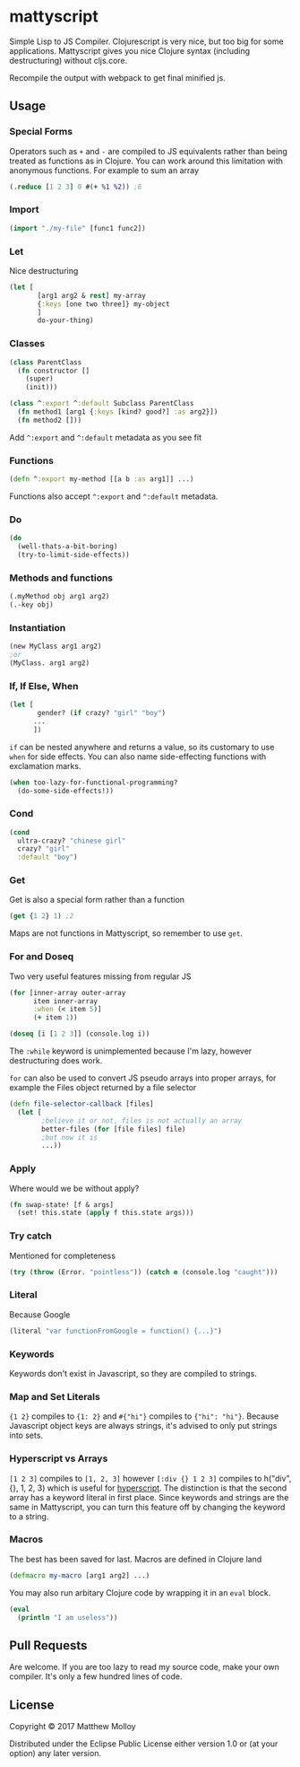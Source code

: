 # mattyscript

Simple Lisp to JS Compiler.  Clojurescript is very nice, but too big for some applications.  Mattyscript gives you nice Clojure syntax (including destructuring) without cljs.core.

Recompile the output with webpack to get final minified js.

## Usage

### Special Forms

Operators such as `+` and `-` are compiled to JS equivalents rather than being treated as functions as in Clojure.  You can work around this limitation with anonymous functions.  For example to sum an array

```clojure
(.reduce [1 2 3] 0 #(+ %1 %2)) ;6
```

### Import

```clojure
(import "./my-file" [func1 func2])
```

### Let

Nice destructuring

```clojure
(let [
       [arg1 arg2 & rest] my-array
       {:keys [one two three]} my-object
       ]
       do-your-thing)
```

### Classes

```clojure
(class ParentClass
  (fn constructor []
    (super)
    (init)))

(class ^:export ^:default Subclass ParentClass
  (fn method1 [arg1 {:keys [kind? good?] :as arg2}])
  (fn method2 []))
```

Add `^:export` and `^:default` metadata as you see fit

### Functions

```clojure
(defn ^:export my-method [[a b :as arg1]] ...)
```

Functions also accept `^:export` and `^:default` metadata.

### Do

```clojure
(do
  (well-thats-a-bit-boring)
  (try-to-limit-side-effects))
```

### Methods and functions

```clojure
(.myMethod obj arg1 arg2)
(.-key obj)
```

### Instantiation

```clojure
(new MyClass arg1 arg2)
;or
(MyClass. arg1 arg2)
```

### If, If Else, When
```clojure
(let [
       gender? (if crazy? "girl" "boy")
      ...
      ])
```

`if` can be nested anywhere and returns a value, so its customary to use `when` for side effects.
You can also name side-effecting functions with exclamation marks.

```clojure
(when too-lazy-for-functional-programming?
  (do-some-side-effects!))
```

### Cond

```clojure
(cond
  ultra-crazy? "chinese girl"
  crazy? "girl"
  :default "boy")
```

### Get

Get is also a special form rather than a function
```clojure
(get {1 2} 1) ;2
```

Maps are not functions in Mattyscript, so remember to use `get`.

### For and Doseq

Two very useful features missing from regular JS

```clojure
(for [inner-array outer-array
      item inner-array
      :when (< item 5)]
      (+ item 1))

(doseq [i [1 2 3]] (console.log i))
```

The `:while` keyword is unimplemented because I'm lazy, however destructuring does work.

`for` can also be used to convert JS pseudo arrays into proper arrays, for example the Files object returned by a file selector

```clojure
(defn file-selector-callback [files]
  (let [
        ;believe it or not, files is not actually an array
        better-files (for [file files] file)
        ;but now it is
        ...))
```

### Apply

Where would we be without apply?

```clojure
(fn swap-state! [f & args]
  (set! this.state (apply f this.state args)))
```

### Try catch

Mentioned for completeness

```clojure
(try (throw (Error. "pointless")) (catch e (console.log "caught")))
```

### Literal

Because Google

```clojure
(literal "var functionFromGoogle = function() {...}")
```

### Keywords

Keywords don't exist in Javascript, so they are compiled to strings.

### Map and Set Literals

`{1 2}` compiles to `{1: 2}` and `#{"hi"}` compiles to `{"hi": "hi"}`.  Because Javascript object keys are always strings, it's advised to only put strings into sets.

### Hyperscript vs Arrays

`[1 2 3]` compiles to `[1, 2, 3]`
however `[:div {} 1 2 3]` compiles to h("div", {}, 1, 2, 3) which is useful for [hyperscript](https://github.com/hyperhype/hyperscript).  The distinction is that the second array has a keyword literal in first place.  Since keywords and strings are the same in Mattyscript, you can turn this feature off by changing the keyword to a string.

### Macros

The best has been saved for last.  Macros are defined in Clojure land

```clojure
(defmacro my-macro [arg1 arg2] ...)
```

You may also run arbitary Clojure code by wrapping it in an `eval` block.

```clojure
(eval
  (println "I am useless"))
```

## Pull Requests

Are welcome.  If you are too lazy to read my source code, make your own compiler.  It's only a few hundred lines of code.

## License

Copyright © 2017 Matthew Molloy

Distributed under the Eclipse Public License either version 1.0 or (at
your option) any later version.
